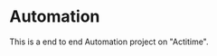 # Automation
This is a end to end Automation project on "Actitime".















































































































































































































































































































































































































































































































































































































































































































































































































































































































































































